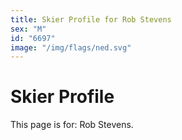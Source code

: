 ```yaml
---
title: Skier Profile for Rob Stevens
sex: "M"
id: "6697"
image: "/img/flags/ned.svg" 
---
```


# Skier Profile

This page is for: Rob Stevens.
    